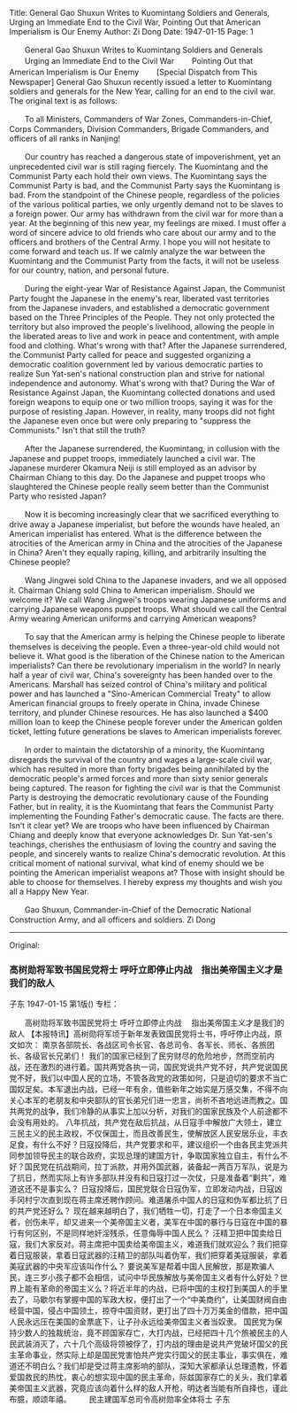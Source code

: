 Title: General Gao Shuxun Writes to Kuomintang Soldiers and Generals, Urging an Immediate End to the Civil War, Pointing Out that American Imperialism is Our Enemy
Author: Zi Dong
Date: 1947-01-15
Page: 1

　　General Gao Shuxun Writes to Kuomintang Soldiers and Generals
　　Urging an Immediate End to the Civil War
　　Pointing Out that American Imperialism is Our Enemy
　　[Special Dispatch from This Newspaper] General Gao Shuxun recently issued a letter to Kuomintang soldiers and generals for the New Year, calling for an end to the civil war. The original text is as follows:

　　To all Ministers, Commanders of War Zones, Commanders-in-Chief, Corps Commanders, Division Commanders, Brigade Commanders, and officers of all ranks in Nanjing!

　　Our country has reached a dangerous state of impoverishment, yet an unprecedented civil war is still raging fiercely. The Kuomintang and the Communist Party each hold their own views. The Kuomintang says the Communist Party is bad, and the Communist Party says the Kuomintang is bad. From the standpoint of the Chinese people, regardless of the policies of the various political parties, we only urgently demand not to be slaves to a foreign power. Our army has withdrawn from the civil war for more than a year. At the beginning of this new year, my feelings are mixed. I must offer a word of sincere advice to old friends who care about our army and to the officers and brothers of the Central Army. I hope you will not hesitate to come forward and teach us. If we calmly analyze the war between the Kuomintang and the Communist Party from the facts, it will not be useless for our country, nation, and personal future.

　　During the eight-year War of Resistance Against Japan, the Communist Party fought the Japanese in the enemy's rear, liberated vast territories from the Japanese invaders, and established a democratic government based on the Three Principles of the People. They not only protected the territory but also improved the people's livelihood, allowing the people in the liberated areas to live and work in peace and contentment, with ample food and clothing. What's wrong with that? After the Japanese surrendered, the Communist Party called for peace and suggested organizing a democratic coalition government led by various democratic parties to realize Sun Yat-sen's national construction plan and strive for national independence and autonomy. What's wrong with that? During the War of Resistance Against Japan, the Kuomintang collected donations and used foreign weapons to equip one or two million troops, saying it was for the purpose of resisting Japan. However, in reality, many troops did not fight the Japanese even once but were only preparing to "suppress the Communists." Isn't that still the truth?

　　After the Japanese surrendered, the Kuomintang, in collusion with the Japanese and puppet troops, immediately launched a civil war. The Japanese murderer Okamura Neiji is still employed as an advisor by Chairman Chiang to this day. Do the Japanese and puppet troops who slaughtered the Chinese people really seem better than the Communist Party who resisted Japan?

　　Now it is becoming increasingly clear that we sacrificed everything to drive away a Japanese imperialist, but before the wounds have healed, an American imperialist has entered. What is the difference between the atrocities of the American army in China and the atrocities of the Japanese in China? Aren't they equally raping, killing, and arbitrarily insulting the Chinese people?

　　Wang Jingwei sold China to the Japanese invaders, and we all opposed it. Chairman Chiang sold China to American imperialism. Should we welcome it? We call Wang Jingwei's troops wearing Japanese uniforms and carrying Japanese weapons puppet troops. What should we call the Central Army wearing American uniforms and carrying American weapons?

　　To say that the American army is helping the Chinese people to liberate themselves is deceiving the people. Even a three-year-old child would not believe it. What good is the liberation of the Chinese nation to the American imperialists? Can there be revolutionary imperialism in the world? In nearly half a year of civil war, China's sovereignty has been handed over to the Americans. Marshall has seized control of China's military and political power and has launched a "Sino-American Commercial Treaty" to allow American financial groups to freely operate in China, invade Chinese territory, and plunder Chinese resources. He has also launched a $400 million loan to keep the Chinese people forever under the American golden ticket, letting future generations be slaves to American imperialists forever.

　　In order to maintain the dictatorship of a minority, the Kuomintang disregards the survival of the country and wages a large-scale civil war, which has resulted in more than forty brigades being annihilated by the democratic people's armed forces and more than sixty senior generals being captured. The reason for fighting the civil war is that the Communist Party is destroying the democratic revolutionary cause of the Founding Father, but in reality, it is the Kuomintang that fears the Communist Party implementing the Founding Father's democratic cause. The facts are there. Isn't it clear yet? We are troops who have been influenced by Chairman Chiang and deeply know that everyone acknowledges Dr. Sun Yat-sen's teachings, cherishes the enthusiasm of loving the country and saving the people, and sincerely wants to realize China's democratic revolution. At this critical moment of national survival, what kind of enemy should we be pointing the American imperialist weapons at? Those with insight should be able to choose for themselves. I hereby express my thoughts and wish you all a Happy New Year.

　　Gao Shuxun, Commander-in-Chief of the Democratic National Construction Army, and all officers and soldiers. Zi Dong



<hr /> 

Original: 


### 高树勋将军致书国民党将士  呼吁立即停止内战　指出美帝国主义才是我们的敌人
子东
1947-01-15
第1版()
专栏：

　　高树勋将军致书国民党将士
    呼吁立即停止内战
  　指出美帝国主义才是我们的敌人
    【本报特讯】高树勋将军顷于新年发表致国民党将士书，呼吁停止内战，原文如次：
    南京各部院长、各战区司令长官、各总司令、各军长、师长、各旅团长、各级官长兄弟们！
    我们的国家已经到了民穷财尽的危险地步，然而空前内战，还在激烈的进行着。国共两党各执一词，国民党说共产党不好，共产党说国民党不好，我们以中国人民的立场，不管各政党的政策如何，只是迫切的要求不当亡国奴足矣。本军退出内战，已经一年有余，值些新年之始实是万感交集，不得不向关心本军的老朋友和中央部队的官长弟兄们进一忠言，尚祈不吝地远进而教之。国共两党的战争，我们冷静的从事实上加以分析，对我们的国家民族及个人前途都不会没有用处的。
    八年抗战，共产党在敌后抗战，从日寇手中解放广大领土，建立三民主义的民主政权，不仅保国土，而且改善民生，使解放区人民安居乐业，丰衣足食，有什么不好？日寇投降后，共产党要求和平，建议组织一个由各民主党派共同参加领导民主的联合政府，实现总理的建国方针，争取国家独立自主，有什么不好？国民党在抗战期间，拉丁派款，并用外国武器，装备起一两百万军队，说是为了抗日，然而实际上有许多部队并没有和日寇打过一次仗，只是准备着“剿共”，难道这还不是事实么？
    日寇投降后，国民党联合日寇伪军，立即发动内战，日寇凶手冈村宁次直到现在蒋主席还聘作顾问。难道屠杀中国人的日寇和伪军都比抗了日的共产党还好么？
    现在越来越明白了，我们牺牲一切，打走了一个日本帝国主义者，创伤未平，却又进来一个美帝国主义者，美军在中国的暴行与日寇在中国的暴行有何区别，不是同样地奸淫残杀，任意侮辱中国人民么？
    汪精卫把中国卖给日寇，我们大家反对。蒋主席把中国卖给美帝国主义，难道我们就欢迎么？我们把穿着日寇服装，拿着日寇武器的汪精卫的部队叫着伪军，我们把穿着美寇服装，拿着美寇武器的中央军应该叫作什么？
    要说美军是帮着中国人民解放，那是欺骗人民，连三岁小孩子都不会相信，试问中华民族解放与美帝国主义者有什么好处？世界上能有革命的帝国主义么？将近半年的内战，已将中国的主权打到美国人的手里去了，马歇尔有掌握中国的军政大权，便打出了一个“中美商约”，让美国财阀自由经营中国，侵占中国领土，掠夺中国资财，更打出了四十万万美金的借款，把中国人民永远压在美国的金票底下，让子孙永远给美帝国主义者当奴隶。
    国民党为保持少数人的独裁统治，竟不顾国家存亡，大打内战，已经把四十几个旅被民主的人民武装消灭了，六十几个高级将领被俘了，打内战的理由是说共产党破坏国父的民主革命事业，然实际上却是国民党害怕共产党实行国父的民主事业，事实俱在，难道还不明白么？我们却是受过蒋主席影响的部队，深知大家都承认总理遗教，怀着爱国救民的热忱，衷心的想实现中国的民主革命，际兹国家存亡的关头，我们拿着美帝国主义武器，究竟应该向着什么样的敌人开枪，明达者当能有所自择也，谨此布臆，顺颂年禧。
　　民主建国军总司令高树勋率全体将士  子东
